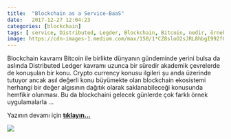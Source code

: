 ```yaml
---
title:  "Blockchain as a Service-BaaS"
date:   2017-12-27 12:04:23
categories: [blockchain]
tags: [ service, Distributed, Legder, Blockchain, Bitcoin, nedir, örnek, Block, Mehmet Cem Yücel, Mehmet, Cem, Yucel, Yücel, blockchainturk, blockchainturk.net]
image: https://cdn-images-1.medium.com/max/150/1*CZ8sloO2sJRL8hbgI992fQ.png
---
```

Blockchain kavramı Bitcoin ile birlikte dünyanın gündeminde yerini bulsa da aslında Distributed Ledger kavramı uzunca bir süredir akademik çevrelerde de konuşulan bir konu. Crypto currency konusu ilgileri şu anda üzerinde tutuyor ancak asıl değerli konu büyümekte olan blockchain ekosistemi herhangi bir değer algısının dağıtık olarak saklanabileceği konusunda hemfikir olunması. Bu da blockchaini gelecek günlerde çok farklı örnek uygulamalarla ...

Yazının devamı için 
<a style="font-weight:bold" href="https://medium.com/blockchainturk/579cb517a0d4?utm_source=mehmetcemyucel.com&utm_medium=refferal&utm_campaign=blog" target="_blank">tıklayın...</a>
  
![](https://cdn-images-1.medium.com/max/800/1*CZ8sloO2sJRL8hbgI992fQ.png)